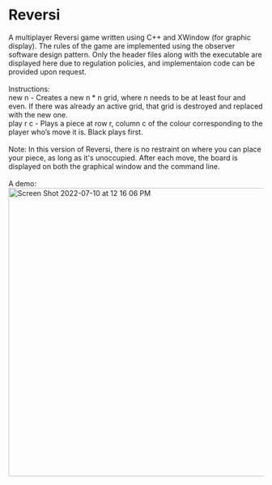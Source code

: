 # Reversi
A multiplayer Reversi game written using C++ and XWindow (for graphic display). The rules of the game are implemented using the observer software design pattern. Only the header files along with the executable are displayed here due to regulation policies, and implementaion code can be provided upon request.
<br />
<br />
Instructions: 
<br />
new n - Creates a new n * n grid, where n needs to be at least four and even. If there was already an active grid, that grid is destroyed and replaced with the new one.
<br />
play r c - Plays a piece at row r, column c of the colour corresponding to the player who’s move it is. Black plays first.
<br />
<br />
Note: In this version of Reversi, there is no restraint on where you can place your piece, as long as it's unoccupied. After each move, the board is displayed on both the graphical window and the command line.
<br />
<br />
A demo:
<br />
<img width="570" alt="Screen Shot 2022-07-10 at 12 16 06 PM" src="https://user-images.githubusercontent.com/65566095/178178917-d462fbdb-127b-4765-8334-e6748149b63c.png">

